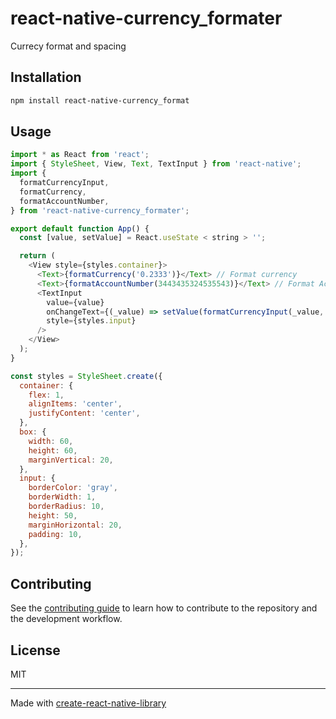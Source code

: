 # react-native-currency_formater

Currecy format and spacing

## Installation

```sh
npm install react-native-currency_format
```

## Usage

```js
import * as React from 'react';
import { StyleSheet, View, Text, TextInput } from 'react-native';
import {
  formatCurrencyInput,
  formatCurrency,
  formatAccountNumber,
} from 'react-native-currency_formater';

export default function App() {
  const [value, setValue] = React.useState < string > '';

  return (
    <View style={styles.container}>
      <Text>{formatCurrency('0.2333')}</Text> // Format currency
      <Text>{formatAccountNumber(3443435324535543)}</Text> // Format Account Number
      <TextInput
        value={value}
        onChangeText={(_value) => setValue(formatCurrencyInput(_value, 3))} //Format currency in TextInput
        style={styles.input}
      />
    </View>
  );
}

const styles = StyleSheet.create({
  container: {
    flex: 1,
    alignItems: 'center',
    justifyContent: 'center',
  },
  box: {
    width: 60,
    height: 60,
    marginVertical: 20,
  },
  input: {
    borderColor: 'gray',
    borderWidth: 1,
    borderRadius: 10,
    height: 50,
    marginHorizontal: 20,
    padding: 10,
  },
});
```

## Contributing

See the [contributing guide](CONTRIBUTING.md) to learn how to contribute to the repository and the development workflow.

## License

MIT

---

Made with [create-react-native-library](https://github.com/callstack/react-native-builder-bob)
